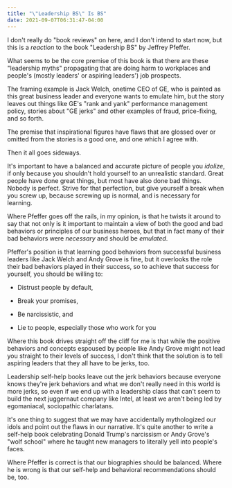 ```yaml
---
title: "\"Leadership BS\" Is BS"
date: 2021-09-07T06:31:47-04:00
---
```


I don't really do "book reviews" on here, and I don't intend to start now, but
this is a *reaction* to the book "Leadership BS" by Jeffrey Pfeffer.

What seems to be the core premise of this book is that there are these
"leadership myths" propagating that are doing harm to workplaces and people's
(mostly leaders' or aspiring leaders') job prospects.

The framing example is Jack Welch, onetime CEO of GE, who is painted as this
great business leader and everyone wants to emulate him, but the story leaves
out things like GE's "rank and yank" performance management policy, stories
about "GE jerks" and other examples of fraud, price-fixing, and so forth.

The premise that inspirational figures have flaws that are glossed over or
omitted from the stories is a good one, and one which I agree with.

Then it all goes sideways.

<!--more-->

It's important to have a balanced and accurate picture of people you *idolize*,
if only because you shouldn't hold yourself to an unrealistic standard. Great
people have done great things, but most have also done bad things. Nobody is
perfect. Strive for that perfection, but give yourself a break when you screw
up, because screwing up is normal, and is necessary for learning.

Where Pfeffer goes off the rails, in my opinion, is that he twists it around to
say that not only is it important to maintain a view of both the good and bad
behaviors or principles of our business heroes, but that in fact many of their
bad behaviors were *necessary* and should be *emulated*.

Pfeffer's position is that learning good behaviors from successful business
leaders like Jack Welch and Andy Grove is fine, but it overlooks the role their
bad behaviors played in their success, so to achieve that success for yourself,
you should be willing to:

* Distrust people by default,

* Break your promises,

* Be narcissistic, and

* Lie to people, especially those who work for you

Where this book drives straight off the cliff for me is that while the positive
behaviors and concepts espoused by people like Andy Grove might not lead you
straight to their levels of success, I don't think that the solution is to tell
aspiring leaders that they all have to be jerks, too.

Leadership self-help books leave out the jerk behaviors because everyone knows
they're jerk behaviors and what we don't really need in this world is more
jerks, so even if we end up with a leadership class that can't seem to build the
next juggernaut company like Intel, at least we aren't being led by egomaniacal,
sociopathic charlatans.

It's one thing to suggest that we may have accidentally mythologized our idols
and point out the flaws in our narrative. It's quite another to write a
self-help book celebrating Donald Trump's narcissism or Andy Grove's "wolf
school" where he taught new managers to literally yell into people's faces.

Where Pfeffer is correct is that our biographies should be balanced. Where he is
wrong is that our self-help and behavioral recommendations should be, too.
